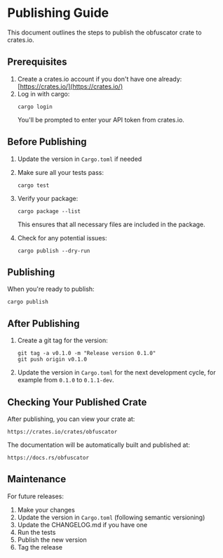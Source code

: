 # Publishing Guide

This document outlines the steps to publish the obfuscator crate to crates.io.

## Prerequisites

1. Create a crates.io account if you don't have one already: [https://crates.io/](https://crates.io/)
2. Log in with cargo:
   ```
   cargo login
   ```
   You'll be prompted to enter your API token from crates.io.

## Before Publishing

1. Update the version in `Cargo.toml` if needed
2. Make sure all your tests pass:
   ```
   cargo test
   ```
3. Verify your package:
   ```
   cargo package --list
   ```
   This ensures that all necessary files are included in the package.

4. Check for any potential issues:
   ```
   cargo publish --dry-run
   ```

## Publishing

When you're ready to publish:

```
cargo publish
```

## After Publishing

1. Create a git tag for the version:
   ```
   git tag -a v0.1.0 -m "Release version 0.1.0"
   git push origin v0.1.0
   ```

2. Update the version in `Cargo.toml` for the next development cycle, for example from `0.1.0` to `0.1.1-dev`.

## Checking Your Published Crate

After publishing, you can view your crate at:
```
https://crates.io/crates/obfuscator
```

The documentation will be automatically built and published at:
```
https://docs.rs/obfuscator
```

## Maintenance

For future releases:

1. Make your changes
2. Update the version in `Cargo.toml` (following semantic versioning)
3. Update the CHANGELOG.md if you have one
4. Run the tests
5. Publish the new version
6. Tag the release
